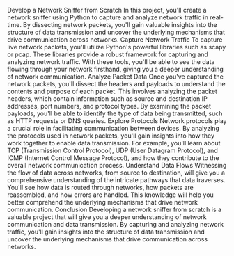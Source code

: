 Develop a Network Sniffer from Scratch
In this project, you'll create a network sniffer using Python to capture and analyze network traffic in real-time. By dissecting network packets, you'll gain valuable insights into the structure of data transmission and uncover the underlying mechanisms that drive communication across networks.
Capture Network Traffic
To capture live network packets, you'll utilize Python's powerful libraries such as scapy or pcap. These libraries provide a robust framework for capturing and analyzing network traffic. With these tools, you'll be able to see the data flowing through your network firsthand, giving you a deeper understanding of network communication.
Analyze Packet Data
Once you've captured the network packets, you'll dissect the headers and payloads to understand the contents and purpose of each packet. This involves analyzing the packet headers, which contain information such as source and destination IP addresses, port numbers, and protocol types. By examining the packet payloads, you'll be able to identify the type of data being transmitted, such as HTTP requests or DNS queries.
Explore Protocols
Network protocols play a crucial role in facilitating communication between devices. By analyzing the protocols used in network packets, you'll gain insights into how they work together to enable data transmission. For example, you'll learn about TCP (Transmission Control Protocol), UDP (User Datagram Protocol), and ICMP (Internet Control Message Protocol), and how they contribute to the overall network communication process.
Understand Data Flows
Witnessing the flow of data across networks, from source to destination, will give you a comprehensive understanding of the intricate pathways that data traverses. You'll see how data is routed through networks, how packets are reassembled, and how errors are handled. This knowledge will help you better comprehend the underlying mechanisms that drive network communication.
Conclusion
Developing a network sniffer from scratch is a valuable project that will give you a deeper understanding of network communication and data transmission. By capturing and analyzing network traffic, you'll gain insights into the structure of data transmission and uncover the underlying mechanisms that drive communication across networks.
